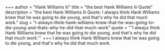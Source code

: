 +++
author = "Hank Williams Iii"
title = "the best Hank Williams Iii Quote"
description = "the best Hank Williams Iii Quote: I always think Hank Williams knew that he was going to die young, and that's why he did that much work."
slug = "i-always-think-hank-williams-knew-that-he-was-going-to-die-young-and-thats-why-he-did-that-much-work"
quote = '''I always think Hank Williams knew that he was going to die young, and that's why he did that much work.'''
+++
I always think Hank Williams knew that he was going to die young, and that's why he did that much work.
